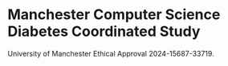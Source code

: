 # Manchester Computer Science Diabetes Coordinated Study

University of Manchester Ethical Approval 2024-15687-33719.

